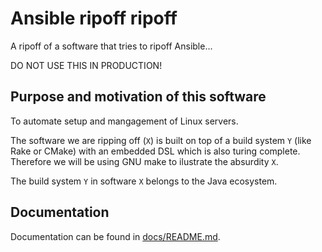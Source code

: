 # Ansible ripoff ripoff

A ripoff of a software that tries to ripoff Ansible...

DO NOT USE THIS IN PRODUCTION!

## Purpose and motivation of this software

To automate setup and mangagement of Linux servers.

The software we are ripping off (`X`) is built on top of a build system `Y`
(like Rake or CMake) with an embedded DSL which is also turing complete.
Therefore we will be using GNU make to ilustrate the absurdity `X`.

The build system `Y` in software `X` belongs to the Java ecosystem.

## Documentation

Documentation can be found in [docs/README.md](docs).


[docs]: /docs/README.md
